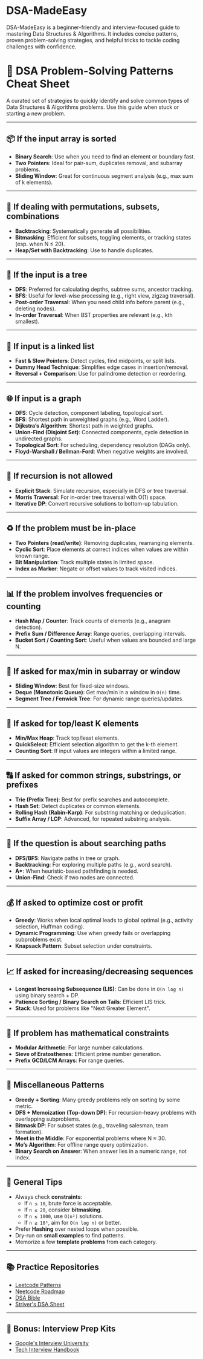 # DSA-MadeEasy
DSA-MadeEasy is a beginner-friendly and interview-focused guide to mastering Data Structures &amp; Algorithms. It includes concise patterns, proven problem-solving strategies, and helpful tricks to tackle coding challenges with confidence.

# 🧠 DSA Problem-Solving Patterns Cheat Sheet

A curated set of strategies to quickly identify and solve common types of Data Structures & Algorithms problems. Use this guide when stuck or starting a new problem.

---

## 📦 If the input array is **sorted**
- **Binary Search**: Use when you need to find an element or boundary fast.
- **Two Pointers**: Ideal for pair-sum, duplicates removal, and subarray problems.
- **Sliding Window**: Great for continuous segment analysis (e.g., max sum of k elements).

---

## 🔁 If dealing with **permutations, subsets, combinations**
- **Backtracking**: Systematically generate all possibilities.
- **Bitmasking**: Efficient for subsets, toggling elements, or tracking states (esp. when N ≤ 20).
- **Heap/Set with Backtracking**: Use to handle duplicates.

---

## 🌳 If the input is a **tree**
- **DFS**: Preferred for calculating depths, subtree sums, ancestor tracking.
- **BFS**: Useful for level-wise processing (e.g., right view, zigzag traversal).
- **Post-order Traversal**: When you need child info before parent (e.g., deleting nodes).
- **In-order Traversal**: When BST properties are relevant (e.g., kth smallest).

---

## 🔗 If input is a **linked list**
- **Fast & Slow Pointers**: Detect cycles, find midpoints, or split lists.
- **Dummy Head Technique**: Simplifies edge cases in insertion/removal.
- **Reversal + Comparison**: Use for palindrome detection or reordering.

---

## 🌐 If input is a **graph**
- **DFS**: Cycle detection, component labeling, topological sort.
- **BFS**: Shortest path in unweighted graphs (e.g., Word Ladder).
- **Dijkstra’s Algorithm**: Shortest path in weighted graphs.
- **Union-Find (Disjoint Set)**: Connected components, cycle detection in undirected graphs.
- **Topological Sort**: For scheduling, dependency resolution (DAGs only).
- **Floyd-Warshall / Bellman-Ford**: When negative weights are involved.

---

## 🧱 If recursion is **not allowed**
- **Explicit Stack**: Simulate recursion, especially in DFS or tree traversal.
- **Morris Traversal**: For in-order tree traversal with O(1) space.
- **Iterative DP**: Convert recursive solutions to bottom-up tabulation.

---

## ♻️ If the problem must be **in-place**
- **Two Pointers (read/write)**: Removing duplicates, rearranging elements.
- **Cyclic Sort**: Place elements at correct indices when values are within known range.
- **Bit Manipulation**: Track multiple states in limited space.
- **Index as Marker**: Negate or offset values to track visited indices.

---

## 📊 If the problem involves **frequencies or counting**
- **Hash Map / Counter**: Track counts of elements (e.g., anagram detection).
- **Prefix Sum / Difference Array**: Range queries, overlapping intervals.
- **Bucket Sort / Counting Sort**: Useful when values are bounded and large N.

---

## 🎯 If asked for **max/min in subarray or window**
- **Sliding Window**: Best for fixed-size windows.
- **Deque (Monotonic Queue)**: Get max/min in a window in `O(n)` time.
- **Segment Tree / Fenwick Tree**: For dynamic range queries/updates.

---

## 🔢 If asked for **top/least K elements**
- **Min/Max Heap**: Track top/least elements.
- **QuickSelect**: Efficient selection algorithm to get the k-th element.
- **Counting Sort**: If input values are integers within a limited range.

---

## 🔠 If asked for **common strings, substrings, or prefixes**
- **Trie (Prefix Tree)**: Best for prefix searches and autocomplete.
- **Hash Set**: Detect duplicates or common elements.
- **Rolling Hash (Rabin-Karp)**: For substring matching or deduplication.
- **Suffix Array / LCP**: Advanced, for repeated substring analysis.

---

## 🧭 If the question is about **searching paths**
- **DFS/BFS**: Navigate paths in tree or graph.
- **Backtracking**: For exploring multiple paths (e.g., word search).
- **A\***: When heuristic-based pathfinding is needed.
- **Union-Find**: Check if two nodes are connected.

---

## 💰 If asked to **optimize cost or profit**
- **Greedy**: Works when local optimal leads to global optimal (e.g., activity selection, Huffman coding).
- **Dynamic Programming**: Use when greedy fails or overlapping subproblems exist.
- **Knapsack Pattern**: Subset selection under constraints.

---

## 📈 If asked for **increasing/decreasing sequences**
- **Longest Increasing Subsequence (LIS)**: Can be done in `O(n log n)` using binary search + DP.
- **Patience Sorting / Binary Search on Tails**: Efficient LIS trick.
- **Stack**: Used for problems like "Next Greater Element".

---

## 🧮 If problem has **mathematical constraints**
- **Modular Arithmetic**: For large number calculations.
- **Sieve of Eratosthenes**: Efficient prime number generation.
- **Prefix GCD/LCM Arrays**: For range queries.

---

## 🧪 Miscellaneous Patterns
- **Greedy + Sorting**: Many greedy problems rely on sorting by some metric.
- **DFS + Memoization (Top-down DP)**: For recursion-heavy problems with overlapping subproblems.
- **Bitmask DP**: For subset states (e.g., traveling salesman, team formation).
- **Meet in the Middle**: For exponential problems where N ≈ 30.
- **Mo’s Algorithm**: For offline range query optimization.
- **Binary Search on Answer**: When answer lies in a numeric range, not index.

---

## 🧠 General Tips
- Always check **constraints**: 
  - If `n ≤ 10`, brute force is acceptable.
  - If `n ≤ 20`, consider **bitmasking**.
  - If `n ≤ 1000`, use `O(n²)` solutions.
  - If `n ≤ 10⁵`, aim for `O(n log n)` or better.
- Prefer **Hashing** over nested loops when possible.
- Dry-run on **small examples** to find patterns.
- Memorize a few **template problems** from each category.

---

## 📚 Practice Repositories
- [Leetcode Patterns](https://seanprashad.com/leetcode-patterns/)
- [Neetcode Roadmap](https://neetcode.io/)
- [DSA Bible](https://dsabible.com/topics)
- [Striver's DSA Sheet](https://takeuforward.org/interviews/strivers-sde-sheet-top-coding-interview-problems/)

---

## 🔗 Bonus: Interview Prep Kits
- [Google's Interview University](https://github.com/jwasham/coding-interview-university)
- [Tech Interview Handbook](https://www.techinterviewhandbook.org/)
  
